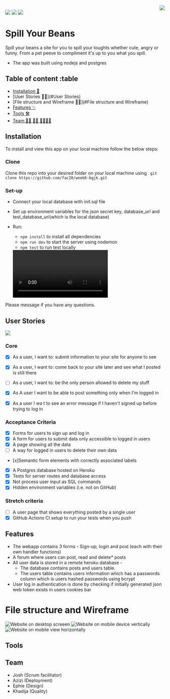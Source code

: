 <img src="https://user-images.githubusercontent.com/59174800/90857777-bfb54800-e37c-11ea-9171-a76beac21375.png" align="right" />

 ![](https://img.shields.io/badge/Heroku-Deployed-purple) ![](https://img.shields.io/badge/Tests_pass-4-green)  ![](https://img.shields.io/badge/Dependencies-upto_date-brightgreen)



# Spill Your Beans 
Spill your beans a site for you to spill your toughts whether cute, angry or funny. From a pet peeve to compliment it's up to you what you spill.  
- The app was built using nodejs and postgres


## Table of content :table
- [Installation :electric_plug:](#Installation)
- [User Stories :postal_horn::standing_person:](#User Stories)
- [File structure and Wireframe :memo::pencil:](#File structure and Wireframe)
- [Features :sparkles:](#Features)
- [Tools :hammer_and_wrench:](#Tools)
- [Team :superhero_woman: :superhero_woman: :superhero_man::superhero_man:](Team)

## Installation 

To install and view this app on your local machine follow the below steps:
### Clone
Clone this repo into your desired folder on your local machine using ``` git clone https://github.com/fac20/week6-bgjk.git```
### Set-up
- Connect your local database with init.sql file  
- Set up environment variables for the json secret key, database_url and test_database_url(which is the local database)
- Run:
    - ``` npm install ``` to install all dependencies  
    - ``` npm run dev ``` to start the server using nodemon  
    - ``` npm test ``` to run test locally

  <video controls="true" allowfullscreen="true">
  <iframe src="./installation-guide.mp4" frameborder="0" allowfullscreen="true"> </iframe>
</figure>

  </video>
Please message if you have any questions. 


## User Stories 
![ ](https://media.giphy.com/media/l3nWqzkMR5diFKkkU/giphy.gif)


### Core 
- [x] As a user, I want to: submit information to your site for anyone to see
- [x] As a user, I want to: come back to your site later and see what I posted is still there
- [ ] As a user, I want to: be the only person allowed to delete my stuff
- [x] As A user I want to be able to post something only when I'm logged in
- [x] As a user I wa t to see an error message if I haven't signed up before trying to log in


### Acceptance Criteria 
- [x] Forms for users to sign up and log in
- [x] A form for users to submit data only accessible to logged in users
- [x] A page showing all the data
- [ ] A way for logged in users to delete their own data
- [x]Semantic form elements with correctly associated labels
- [x] A Postgres database hosted on Heroku
- [x] Tests for server routes and database access
- [x] Not process user input as SQL commands
- [x] Hidden environment variables (i.e. not on GitHub)

### Stretch criteria
- [ ] A user page that shows everything posted by a single user
- [x] GitHub Actions CI setup to run your tests when you push

## Features  
- The webapp contains 3 forms - Sign-up, login and post (each with their own handler functions)
- A forum where users can post, read and delete* posts
- All user data is stored in a remote heroku database - 
    - The database contains posts and users table.
    - The users table contains users information which has a passwords column which is users hashed passwords using bcrypt
- User log in authentication is done by checking if initially generated json web token exists in users cookies bar


# File structure and Wireframe 

![Website on desktop screeen](https://user-images.githubusercontent.com/59174800/90218905-d7c91c80-ddfc-11ea-9875-41f28094a162.png)
![Website on mobile device vertically](https://user-images.githubusercontent.com/59174800/90220273-cb928e80-ddff-11ea-8056-6986e45b32cf.png)
![Website on mobile view horizontally](https://user-images.githubusercontent.com/59174800/90220307-dd743180-ddff-11ea-85e4-c2a39d4fb43e.png)


## Tools



## Team
- Josh (Scrum facilitator)
- Azizi (Deployment)
- Ephie (Design)
- Khadija (Quality)

